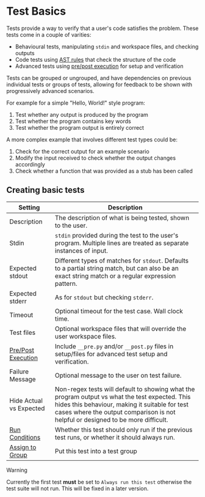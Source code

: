 # Test Basics

Tests provide a way to verify that a user's code satisfies the problem. These
tests come in a couple of varities:
- Behavioural tests, manipulating `stdin` and workspace files, and checking outputs
- Code tests using [AST rules](ast_rules.md) that check the structure of the code
- Advanced tests using [pre/post execution](test_pre_post_execution.md) for setup and verification

Tests can be grouped or ungrouped, and have dependencies on previous individual tests
or groups of tests, allowing for feedback to be shown with progressively advanced
scenarios.

For example for a simple "Hello, World!" style program:
1. Test whether any output is produced by the program
2. Test whether the program contains key words
3. Test whether the program output is entirely correct

A more complex example that involves different test types could be:
1. Check for the correct output for an example scenario
2. Modify the input received to check whether the output changes accordingly
3. Check whether a function that was provided as a stub has been called

## Creating basic tests

| Setting | Description |
| ------- | ----------- |
| Description | The description of what is being tested, shown to the user. |
| Stdin | `stdin` provided during the test to the user's program. Multiple lines are treated as separate instances of input. |
| Expected stdout | Different types of matches for `stdout`. Defaults to a partial string match, but can also be an exact string match or a regular expression pattern. |
| Expected stderr | As for `stdout` but checking `stderr`. |
| Timeout | Optional timeout for the test case. Wall clock time. |
| Test files | Optional workspace files that will override the user workspace files. |
| [Pre/Post Execution](test_pre_post_execution.md) | Include `__pre.py` and/or `__post.py` files in setup/files for advanced test setup and verification. |
| Failure Message | Optional message to the user on test failure. |
| Hide Actual vs Expected | Non-regex tests will default to showing what the program output vs what the test expected. This hides this behaviour, making it suitable for test cases where the output comparison is not helpful or designed to be more difficult. |
| [Run Conditions](tests_conditional_runs.md) | Whether this test should only run if the previous test runs, or whether it should always run. |
| [Assign to Group](tests_groups.md) | Put this test into a test group |

> [!WARNING]
> Currently the first test **must** be set to `Always run this test` otherwise the test suite
> will not run. This will be fixed in a later version.